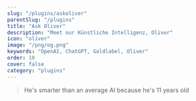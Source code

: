 ```yaml
---
slug: "/plugins/askoliver"
parentSlug: "/plugins"
title: "Ask Oliver"
description: "Meet our Künstliche Intelligenz, Oliver"
icon: "oliver"
image: "/png/og.png"
keywords: "OpenAI, ChatGPT, Goldlabel, Oliver"
order: 10
cover: false
category: "plugins"
---
```


> He's smarter than an average AI because he's 11 years old